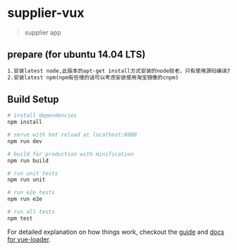 # supplier-vux

> supplier app

## prepare (for ubuntu 14.04 LTS)
``` bash
1.安装latest node,此版本的apt-get install方式安装的node较老，只有使用源码编译方式安装
2.安装latest npm(npm有些慢的话可以考虑安装使用淘宝镜像的cnpm)
```

## Build Setup

``` bash
# install dependencies
npm install

# serve with hot reload at localhost:8080
npm run dev

# build for production with minification
npm run build

# run unit tests
npm run unit

# run e2e tests
npm run e2e

# run all tests
npm test
```

For detailed explanation on how things work, checkout the [guide](http://vuejs-templates.github.io/webpack/) and [docs for vue-loader](http://vuejs.github.io/vue-loader).
